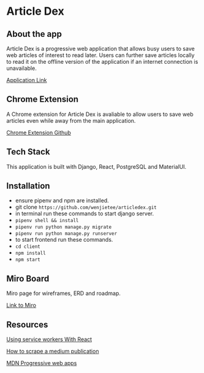 # Article Dex

## About the app

Article Dex is a progressive web application that allows busy users to save web articles of interest to read later. Users can further save articles locally to read it on the offline version of the application if an internet connection is unavailable.

[Application Link](https://articledex.herokuapp.com/)

## Chrome Extension

A Chrome extension for Article Dex is avaliable to allow users to save web articles even while away from the main application.

[Chrome Extension Github](https://github.com/wenjietee/articledex-chrome-extension)

## Tech Stack

This application is built with Django, React, PostgreSQL and MaterialUI.

## Installation

-   ensure pipenv and npm are installed.
-   git clone `https://github.com/wenjietee/articledex.git`
-   in terminal run these commands to start django server.
-   `pipenv shell && install`
-   `pipenv run python manage.py migrate`
-   `pipenv run python manage.py runserver`
-   to start frontend run these commands.
-   `cd client`
-   `npm install`
-   `npm start`

## Miro Board

Miro page for wireframes, ERD and roadmap.

[Link to Miro](https://miro.com/app/board/o9J_lFLfIz4=/)

## Resources

[Using service workers With React](https://blog.bitsrc.io/using-service-workers-with-react-27a4c5e2d1a9)

[How to scrape a medium publication](https://hackernoon.com/how-to-scrape-a-medium-publication-a-python-tutorial-for-beginners-o8u3t69)

[MDN Progressive web apps](https://developer.mozilla.org/en-US/docs/Web/Progressive_web_apps)
